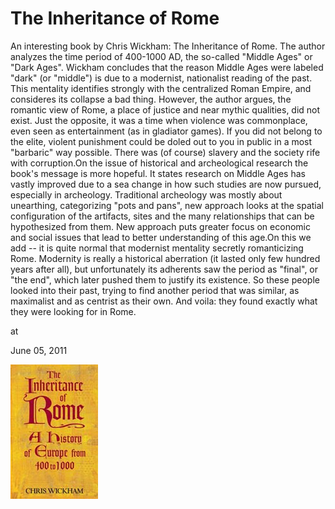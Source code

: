 # The Inheritance of Rome
An interesting book by Chris Wickham: The Inheritance of Rome. The author analyzes the time period of 400-1000 AD, the so-called "Middle Ages" or "Dark Ages". Wickham concludes that the reason Middle Ages were labeled "dark" (or "middle") is due to a modernist, nationalist reading of the past. This mentality identifies strongly with the centralized Roman Empire, and consideres its collapse a bad thing. However, the author argues, the romantic view of  Rome, a place of justice and near mythic qualities, did not exist. Just the opposite, it was a time when violence was commonplace, even seen as entertainment (as in gladiator games). If you did not belong to the elite, violent punishment could be doled out to you in public in a most "barbaric" way possible. There was (of course) slavery and the society rife with corruption.On the issue of historical and archeological research the book's message is more hopeful. It states research on Middle Ages has vastly improved due to a sea change in how such studies are now pursued, especially in archeology. Traditional archeology was mostly about unearthing, categorizing "pots and pans", new approach looks at the spatial configuration of the artifacts, sites and the many relationships that can be hypothesized from  them. New approach puts greater focus on economic and social issues that lead to better understanding of this age.On this we add -- it is quite normal that modernist  mentality secretly romanticizing Rome. Modernity is really a historical aberration (it lasted only few hundred years after all), but unfortunately its adherents saw the period  as "final", or "the end", which later pushed them to justify its existence. So these people  looked into their past, trying to find another period that was similar, as maximalist and  as centrist as their own. And voila:  they found exactly what they were looking for in  Rome.







at

June 05, 2011















![](The-Inheritance-of-Rome-b-002.jpg)
